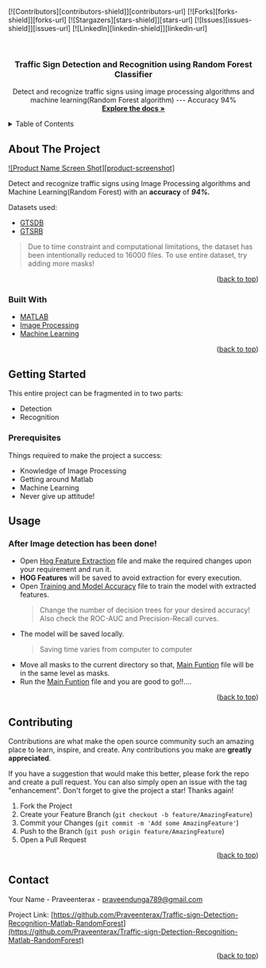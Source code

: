 <div id="top"></div>

[![Contributors][contributors-shield]][contributors-url]
[![Forks][forks-shield]][forks-url]
[![Stargazers][stars-shield]][stars-url]
[![Issues][issues-shield]][issues-url]
[![LinkedIn][linkedin-shield]][linkedin-url]
<!-- [![MIT License][license-shield]][license-url] -->



<!-- PROJECT LOGO -->
<br />
<div align="center">
<!--   <a href="https://github.com/Praveenterax/Traffic-sign-Detection-Recognition-Matlab-RandomForest">
    <img src="images/logo.png" alt="Logo" width="80" height="80">
  </a> -->

<h3 align="center">Traffic Sign Detection and Recognition using Random Forest Classifier</h3>

  <p align="center">
    Detect and recognize traffic signs using image processing algorithms and machine learning(Random Forest algorithm) --- Accuracy 94%
    <br />
    <a href="https://github.com/Praveenterax/Traffic-sign-Detection-Recognition-Matlab-RandomForest"><strong>Explore the docs »</strong></a>
    <br />
  </p>
</div>



<!-- TABLE OF CONTENTS -->
<details>
  <summary>Table of Contents</summary>
  <ol>
    <li>
      <a href="#about-the-project">About The Project</a>
      <ul>
        <li><a href="#built-with">Built With</a></li>
      </ul>
    </li>
    <li>
      <a href="#getting-started">Getting Started</a>
      <ul>
        <li><a href="#prerequisites">Prerequisites</a></li>
      </ul>
    </li>
    <li><a href="#usage">Usage</a></li>
    <li><a href="#contact">Contact</a></li>
  </ol>
</details>



<!-- ABOUT THE PROJECT -->
## About The Project

[![Product Name Screen Shot][product-screenshot]](/result%20images/2.png)

Detect and recognize traffic signs using Image Processing algorithms and Machine Learning(Random Forest) with an **accuracy** of ***94%.***

Datasets used:
* [GTSDB](https://www.kaggle.com/datasets/safabouguezzi/german-traffic-sign-detection-benchmark-gtsdb)
* [GTSRB](https://www.kaggle.com/datasets/meowmeowmeowmeowmeow/gtsrb-german-traffic-sign)

> Due to time constraint and computational limitations, the dataset has been intentionally reduced to 16000 files. To use entire dataset, try adding more masks!

<p align="right">(<a href="#top">back to top</a>)</p>



### Built With

* [MATLAB](https://www.mathworks.com/products/matlab.html)
* [Image Processing]()
* [Machine Learning]()


<p align="right">(<a href="#top">back to top</a>)</p>



<!-- GETTING STARTED -->
## Getting Started

This entire project can be fragmented in to two parts:
* Detection
* Recognition

### Prerequisites

Things required to make the project a success:
* Knowledge of Image Processing
* Getting around Matlab
* Machine Learning
* Never give up attitude!


## Usage

### After Image detection has been done!

* Open [Hog Feature Extraction](/hog_feature_extraction.m) file and make the required changes upon your requirement and run it.
* **HOG Features** will be saved to avoid extraction for every execution.
* Open [Training and Model Accuracy](/Training_and_Model_Accuracy.m) file to train the model with extracted features.
    > Change the number of decision trees for your desired accuracy!
    > Also check the ROC-AUC and Precision-Recall curves.
* The model will be saved locally.
    > Saving time varies from computer to computer
* Move all masks to the current directory so that, [Main Funtion](/main_function.m) file will be in the same level as masks.
* Run the [Main Funtion](/main_function.m) file and you are good to go!!....



<p align="right">(<a href="#top">back to top</a>)</p>




<!-- CONTRIBUTING -->
## Contributing

Contributions are what make the open source community such an amazing place to learn, inspire, and create. Any contributions you make are **greatly appreciated**.

If you have a suggestion that would make this better, please fork the repo and create a pull request. You can also simply open an issue with the tag "enhancement".
Don't forget to give the project a star! Thanks again!

1. Fork the Project
2. Create your Feature Branch (`git checkout -b feature/AmazingFeature`)
3. Commit your Changes (`git commit -m 'Add some AmazingFeature'`)
4. Push to the Branch (`git push origin feature/AmazingFeature`)
5. Open a Pull Request

<p align="right">(<a href="#top">back to top</a>)</p>





<!-- CONTACT -->
## Contact

Your Name - Praveenterax - praveendunga789@gmail.com

Project Link: [https://github.com/Praveenterax/Traffic-sign-Detection-Recognition-Matlab-RandomForest](https://github.com/Praveenterax/Traffic-sign-Detection-Recognition-Matlab-RandomForest)

<p align="right">(<a href="#top">back to top</a>)</p>







